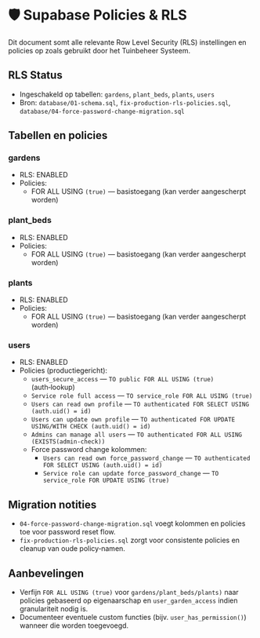 # 🛡️ Supabase Policies & RLS

Dit document somt alle relevante Row Level Security (RLS) instellingen en policies op zoals gebruikt door het Tuinbeheer Systeem.

## RLS Status
- Ingeschakeld op tabellen: `gardens`, `plant_beds`, `plants`, `users`
- Bron: `database/01-schema.sql`, `fix-production-rls-policies.sql`, `database/04-force-password-change-migration.sql`

## Tabellen en policies

### gardens
- RLS: ENABLED
- Policies:
  - FOR ALL USING `(true)` — basistoegang (kan verder aangescherpt worden)

### plant_beds
- RLS: ENABLED
- Policies:
  - FOR ALL USING `(true)` — basistoegang (kan verder aangescherpt worden)

### plants
- RLS: ENABLED
- Policies:
  - FOR ALL USING `(true)` — basistoegang (kan verder aangescherpt worden)

### users
- RLS: ENABLED
- Policies (productiegericht):
  - `users_secure_access` — `TO public FOR ALL USING (true)` (auth‑lookup)
  - `Service role full access` — `TO service_role FOR ALL USING (true)`
  - `Users can read own profile` — `TO authenticated FOR SELECT USING (auth.uid() = id)`
  - `Users can update own profile` — `TO authenticated FOR UPDATE USING/WITH CHECK (auth.uid() = id)`
  - `Admins can manage all users` — `TO authenticated FOR ALL USING (EXISTS(admin‑check))`
  - Force password change kolommen:
    - `Users can read own force_password_change` — `TO authenticated FOR SELECT USING (auth.uid() = id)`
    - `Service role can update force_password_change` — `TO service_role FOR UPDATE USING (true)`

## Migration notities
- `04-force-password-change-migration.sql` voegt kolommen en policies toe voor password reset flow.
- `fix-production-rls-policies.sql` zorgt voor consistente policies en cleanup van oude policy‑namen.

## Aanbevelingen
- Verfijn `FOR ALL USING (true)` voor `gardens/plant_beds/plants)` naar policies gebaseerd op eigenaarschap en `user_garden_access` indien granulariteit nodig is.
- Documenteer eventuele custom functies (bijv. `user_has_permission()`) wanneer die worden toegevoegd.